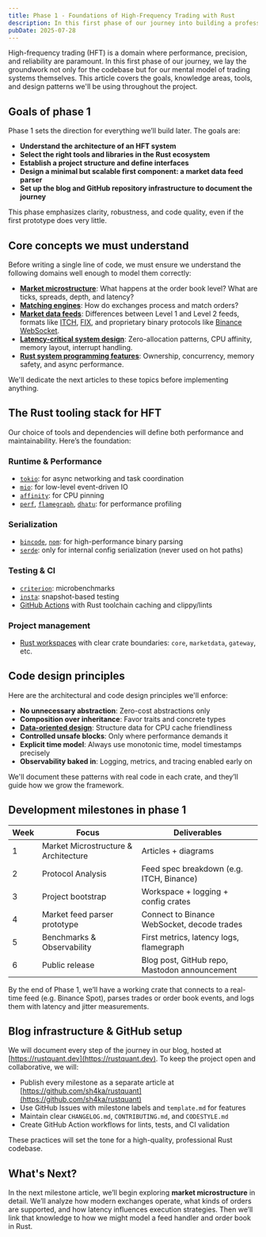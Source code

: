 ```yaml
---
title: Phase 1 - Foundations of High-Frequency Trading with Rust
description: In this first phase of our journey into building a professional HFT framework in Rust, we focus on deepening our understanding of trading systems, setting realistic goals, and establishing strong technical foundations.
pubDate: 2025-07-28
---
```


High-frequency trading (HFT) is a domain where performance, precision, and reliability are paramount. In this first phase of our journey, we lay the groundwork not only for the codebase but for our mental model of trading systems themselves. This article covers the goals, knowledge areas, tools, and design patterns we'll be using throughout the project.

## Goals of phase 1

Phase 1 sets the direction for everything we’ll build later. The goals are:

- **Understand the architecture of an HFT system**
- **Select the right tools and libraries in the Rust ecosystem**
- **Establish a project structure and define interfaces**
- **Design a minimal but scalable first component: a market data feed parser**
- **Set up the blog and GitHub repository infrastructure to document the journey**

This phase emphasizes clarity, robustness, and code quality, even if the first prototype does very little.

## Core concepts we must understand

Before writing a single line of code, we must ensure we understand the following domains well enough to model them correctly:

- **[Market microstructure](https://en.wikipedia.org/wiki/Market_microstructure)**: What happens at the order book level? What are ticks, spreads, depth, and latency?
- **[Matching engines](https://en.wikipedia.org/wiki/Order_matching_system)**: How do exchanges process and match orders?
- **[Market data feeds](https://en.wikipedia.org/wiki/Market_data)**: Differences between Level 1 and Level 2 feeds, formats like [ITCH](https://www.nasdaqtrader.com/content/technicalsupport/specifications/dataproducts/NQTVITCHSpecification.pdf), [FIX](https://www.fixtrading.org/online-specification/), and proprietary binary protocols like [Binance WebSocket](https://developers.binance.com/docs/binance-spot-api-docs/websocket-api/general-api-information).
- **[Latency-critical system design](https://softwarepatternslexicon.com/patterns-rust/23/15/)**: Zero-allocation patterns, CPU affinity, memory layout, interrupt handling.
- **[Rust system programming features](https://doc.rust-lang.org/book/)**: Ownership, concurrency, memory safety, and async performance.

We'll dedicate the next articles to these topics before implementing anything.

## The Rust tooling stack for HFT

Our choice of tools and dependencies will define both performance and maintainability. Here’s the foundation:

### Runtime & Performance
- [`tokio`](https://tokio.rs/): for async networking and task coordination
- [`mio`](https://github.com/tokio-rs/mio): for low-level event-driven IO
- [`affinity`](https://docs.rs/affinity/latest/affinity/): for CPU pinning
- [`perf`](https://perf.wiki.kernel.org/), [`flamegraph`](https://github.com/brendangregg/Flamegraph), [`dhatu`](https://crates.io/crates/dhatu): for performance profiling

### Serialization
- [`bincode`](https://docs.rs/bincode/latest/bincode/), [`nom`](https://github.com/rust-bakery/nom): for high-performance binary parsing
- [`serde`](https://serde.rs/): only for internal config serialization (never used on hot paths)

### Testing & CI
- [`criterion`](https://bheisler.github.io/criterion.rs/book/): microbenchmarks
- [`insta`](https://insta.rs/docs/): snapshot-based testing
- [GitHub Actions](https://docs.github.com/en/actions) with Rust toolchain caching and clippy/lints

### Project management
- [Rust workspaces](https://doc.rust-lang.org/book/ch14-03-cargo-workspaces.html) with clear crate boundaries: `core`, `marketdata`, `gateway`, etc.

## Code design principles

Here are the architectural and code design principles we'll enforce:

- **No unnecessary abstraction**: Zero-cost abstractions only
- **Composition over inheritance**: Favor traits and concrete types
- **[Data-oriented design](https://www.dataorienteddesign.com/dodbook/)**: Structure data for CPU cache friendliness
- **Controlled unsafe blocks**: Only where performance demands it
- **Explicit time model**: Always use monotonic time, model timestamps precisely
- **Observability baked in**: Logging, metrics, and tracing enabled early on

We'll document these patterns with real code in each crate, and they’ll guide how we grow the framework.

## Development milestones in phase 1

| Week | Focus                                | Deliverables                                      |
|------|--------------------------------------|--------------------------------------------------|
| 1    | Market Microstructure & Architecture | Articles + diagrams                              |
| 2    | Protocol Analysis                    | Feed spec breakdown (e.g. ITCH, Binance)         |
| 3    | Project bootstrap                    | Workspace + logging + config crates              |
| 4    | Market feed parser prototype         | Connect to Binance WebSocket, decode trades      |
| 5    | Benchmarks & Observability           | First metrics, latency logs, flamegraph          |
| 6    | Public release                       | Blog post, GitHub repo, Mastodon announcement    |

By the end of Phase 1, we’ll have a working crate that connects to a real-time feed (e.g. Binance Spot), parses trades or order book events, and logs them with latency and jitter measurements.

## Blog infrastructure & GitHub setup

We will document every step of the journey in our blog, hosted at [https://rustquant.dev](https://rustquant.dev).
To keep the project open and collaborative, we will:

- Publish every milestone as a separate article at [https://github.com/sh4ka/rustquant](https://github.com/sh4ka/rustquant)
- Use GitHub Issues with milestone labels and `template.md` for features
- Maintain clear `CHANGELOG.md`, `CONTRIBUTING.md`, and `CODESTYLE.md`
- Create GitHub Action workflows for lints, tests, and CI validation

These practices will set the tone for a high-quality, professional Rust codebase.

## What's Next?

In the next milestone article, we’ll begin exploring **market microstructure** in detail. We’ll analyze how modern exchanges operate, what kinds of orders are supported, and how latency influences execution strategies. Then we’ll link that knowledge to how we might model a feed handler and order book in Rust.
